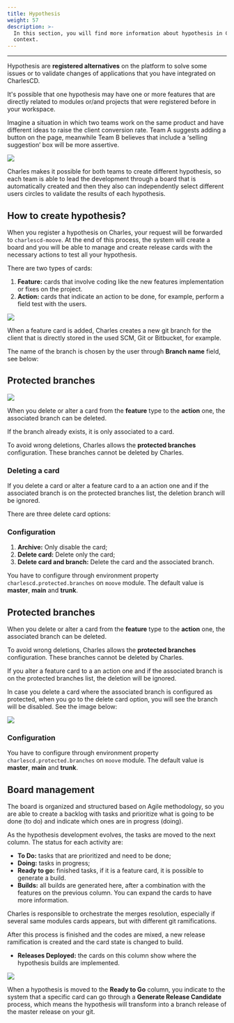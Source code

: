 ```yaml
---
title: Hypothesis
weight: 57
description: >-
  In this section, you will find more information about hypothesis in Charles'
  context.
---
```


---

Hypothesis are **registered alternatives** on the platform to solve some issues or to validate changes of applications that you have integrated on CharlesCD.

It's possible that one hypothesis may have one or more features that are directly related to modules or/and projects that were registered before in your workspace.

Imagine a situation in which two teams work on the same product and have different ideas to raise the client conversion rate. Team A suggests adding a button on the page, meanwhile Team B believes that include a ‘selling suggestion’ box will be more assertive.

![](/docs-charles/hypothesis%20%281%29.png)

Charles makes it possible for both teams to create different hypothesis, so each team is able to lead the development through a board that is automatically created and then they also can independently select different users circles to validate the results of each hypothesis.

## **How to create hypothesis?**

When you register a hypothesis on Charles, your request will be forwarded to `charlescd-moove`. At the end of this process, the system will create a board and you will be able to manage and create release cards with the necessary actions to test all your hypothesis.

There are two types of cards:

1. **Feature:** cards that involve coding like the new features implementation or fixes on the project. 
2. **Action:** cards that indicate an action to be done, for example, perform a field test with the users. 

![](/docs-charles/ref-hipoteses2%20%282%29.png)

When a feature card is added, Charles creates a new git branch for the client that is directly stored in the used SCM, Git or Bitbucket, for example.

The name of the branch is chosen by the user through **Branch name** field, see below:

## **Protected branches** 

![](/docs-charles/branch_name.png)

When you delete or alter a card from the **feature** type to the **action** one, the associated branch can be deleted.

If the branch already exists, it is only associated to a card. 

To avoid wrong deletions, Charles allows the **protected branches** configuration. These branches cannot be deleted by Charles.

### **Deleting a card**

If you delete a card or alter a feature card to a an action one and if the associated branch is on the protected branches list, the deletion branch will be ignored. 

There are three delete card options: 

### **Configuration**

1. **Archive:**  Only disable the card;
2. **Delete card:** Delete only the card; 
3. **Delete card and branch:** Delete the card and the associated branch. 

You have to configure through environment property `charlescd.protected.branches` on `moove` module. The default value is **master**, **main** and **trunk**. 

## **Protected branches** 

When you delete or alter a card from the **feature** type to the **action** one, the associated branch can be deleted.

To avoid wrong deletions, Charles allows the **protected branches** configuration. These branches cannot be deleted by Charles.

If you alter a feature card to a an action one and if the associated branch is on the protected branches list, the deletion will be ignored. 

In case you delete a card where the associated branch is configured as protected, when you go to the delete card option, you will see the branch will be disabled. See the image below: 

![](/docs-charles/clipboard-2020-05-10-at-4.10.26-pm.png)

### **Configuration**

You have to configure through environment property `charlescd.protected.branches` on `moove` module. The default value is **master**, **main** and **trunk**. 

## **Board management**

The board is organized and structured based on Agile methodology, so you are able to create a backlog with tasks and prioritize what is going to be done \(to do\) and indicate which ones are in progress \(doing\).

As the hypothesis development evolves, the tasks are moved to the next column. The status for each activity are:

* **To Do:** tasks that are prioritized and need to be done;
* **Doing:** tasks in progress;
* **Ready to go:** finished tasks, if it is a feature card, it is possible to generate a build.
* **Builds:** all builds are generated here, after a combination with the features on the previous column. You can expand the cards to have more information. 

Charles is responsible to orchestrate the merges resolution, especially if several same modules cards appears, but with different git ramifications.

After this process is finished and the codes are mixed, a new release ramification is created and the card state is changed to build.

* **Releases Deployed:** the cards on this column show where the hypothesis builds are implemented.

![](/docs-charles/ref-hipoteses%20%281%29%20%281%29.png)

When a hypothesis is moved to the **Ready to Go** column, you indicate to the system that a specific card can go through a **Generate Release Candidate** process, which means the hypothesis will transform into a branch release of the master release on your git.
